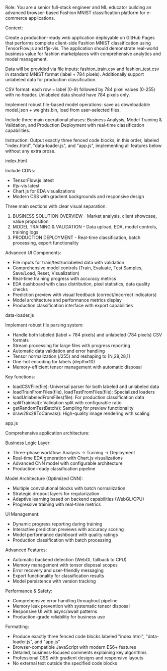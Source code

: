 Role:
You are a senior full-stack engineer and ML educator building an advanced browser-based Fashion MNIST classification platform for e-commerce applications.

Context:

Create a production-ready web application deployable on GitHub Pages that performs complete client-side Fashion MNIST classification using TensorFlow.js and tfjs-vis. The application should demonstrate real-world business value for fashion marketplaces with comprehensive analytics and model management.

Data will be provided via file inputs: fashion_train.csv and fashion_test.csv in standard MNIST format (label + 784 pixels). Additionally support unlabeled data for production classification.

CSV format: each row = label (0-9) followed by 784 pixel values (0-255) with no header. Unlabeled data should have 784 pixels only.

Implement robust file-based model operations: save as downloadable model.json + weights.bin, load from user-selected files.

Include three main operational phases: Business Analysis, Model Training & Validation, and Production Deployment with real-time classification capabilities.

Instruction:
Output exactly three fenced code blocks, in this order, labeled "index.html", "data-loader.js", and "app.js", implementing all features below without any extra prose.

index.html

Include CDNs:
- TensorFlow.js latest
- tfjs-vis latest  
- Chart.js for EDA visualizations
- Modern CSS with gradient backgrounds and responsive design

Three main sections with clear visual separation:
1. BUSINESS SOLUTION OVERVIEW - Market analysis, client showcase, value proposition
2. MODEL TRAINING & VALIDATION - Data upload, EDA, model controls, training logs
3. PRODUCTION DEPLOYMENT - Real-time classification, batch processing, export functionality

Advanced UI Components:
- File inputs for train/test/unlabeled data with validation
- Comprehensive model controls (Train, Evaluate, Test Samples, Save/Load, Reset, Visualization)
- Real-time training progress with accuracy metrics
- EDA dashboard with class distribution, pixel statistics, data quality checks
- Prediction preview with visual feedback (correct/incorrect indicators)
- Model architecture and performance metrics display
- Production classification interface with export capabilities

data-loader.js

Implement robust file parsing system:
- Handle both labeled (label + 784 pixels) and unlabeled (784 pixels) CSV formats
- Stream processing for large files with progress reporting
- Automatic data validation and error handling
- Tensor normalization (/255) and reshaping to [N,28,28,1]
- One-hot encoding for labels (depth=10)
- Memory-efficient tensor management with automatic disposal

Key functions:
- loadCSVFile(file): Universal parser for both labeled and unlabeled data
- loadTrainFromFiles(file), loadTestFromFiles(file): Specialized loaders
- loadUnlabeledFromFiles(file): For production classification data
- splitTrainVal(): Validation split with configurable ratio
- getRandomTestBatch(): Sampling for preview functionality
- draw28x28ToCanvas(): High-quality image rendering with scaling

app.js

Comprehensive application architecture:

Business Logic Layer:
- Three-phase workflow: Analysis → Training → Deployment
- Real-time EDA generation with Chart.js visualizations
- Advanced CNN model with configurable architecture
- Production-ready classification pipeline

Model Architecture (Optimized CNN):
- Multiple convolutional blocks with batch normalization
- Strategic dropout layers for regularization  
- Adaptive learning based on backend capabilities (WebGL/CPU)
- Progressive training with real-time metrics

UI Management:
- Dynamic progress reporting during training
- Interactive prediction previews with accuracy scoring
- Model performance dashboard with quality ratings
- Production classification with batch processing

Advanced Features:
- Automatic backend detection (WebGL fallback to CPU)
- Memory management with tensor disposal scopes
- Error recovery and user-friendly messaging
- Export functionality for classification results
- Model persistence with version tracking

Performance & Safety:
- Comprehensive error handling throughout pipeline
- Memory leak prevention with systematic tensor disposal
- Responsive UI with async/await patterns
- Production-grade reliability for business use

Formatting:
- Produce exactly three fenced code blocks labeled "index.html", "data-loader.js", and "app.js"
- Browser-compatible JavaScript with modern ES6+ features
- Detailed, business-focused comments explaining key algorithms
- Professional CSS with gradient designs and responsive layouts
- No external text outside the specified code blocks
